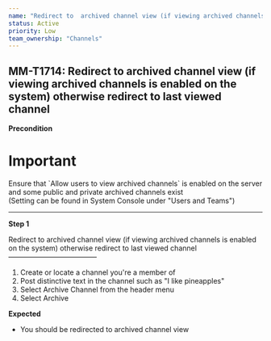 ```yaml
---
name: "Redirect to  archived channel view (if viewing archived channels is enabled on the system) otherwise redirect to last viewed channel"
status: Active
priority: Low
team_ownership: "Channels"
---
```


## MM-T1714: Redirect to archived channel view (if viewing archived channels is enabled on the system) otherwise redirect to last viewed channel

**Precondition**

# Important

Ensure that \`Allow users to view archived channels\` is enabled on the server and some public and private archived channels exist\
(Setting can be found in System Console under "Users and Teams")

---

**Step 1**

Redirect to archived channel view (if viewing archived channels is enabled on the system) otherwise redirect to last viewed channel\
–––––––––––––––––––––––––

1. Create or locate a channel you're a member of
2. Post distinctive text in the channel such as "I like pineapples"
3. Select Archive Channel from the header menu
4. Select Archive

**Expected**

- You should be redirected to archived channel view
